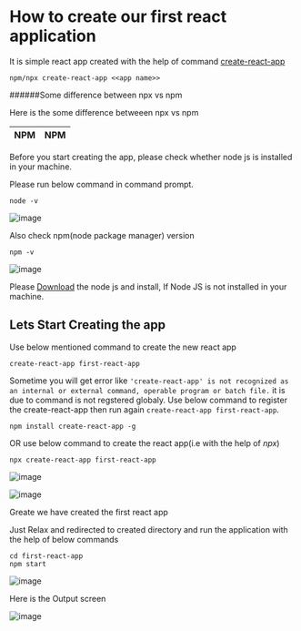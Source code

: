 # How to create our first react application
It is simple react app created with the help of command [create-react-app](https://create-react-app.dev/)

```
npm/npx create-react-app <<app name>>
```

######Some difference between npx vs npm

Here is the some difference betweeen npx vs npm

NPM | NPM
------------ | -------------


Before you start creating the app, please check whether node js is installed in your machine. 

Please run below command in command prompt.

```
node -v
```

![image](https://user-images.githubusercontent.com/81896060/127759318-2651f61f-e8f7-4c60-87b1-60c4e60c940c.png)

Also check npm(node package manager) version

```
npm -v
```

![image](https://user-images.githubusercontent.com/81896060/127759502-7878d655-dcd2-47a0-add1-8a8fdeee2f76.png)


Please [Download](https://nodejs.org/en/download) the node js and install, If Node JS is not installed in your machine.

## Lets Start Creating the app

Use below mentioned command to create the new react app

```
create-react-app first-react-app
```

Sometime you will get error like `'create-react-app' is not recognized as an internal or external command,
operable program or batch file.` it is due to command is not regstered globaly. Use below command to register the create-react-app then run again `create-react-app first-react-app`.

```
npm install create-react-app -g
```

OR use below command to create the react app(i.e with the help of *npx*)

```
npx create-react-app first-react-app
```

![image](https://user-images.githubusercontent.com/81896060/127759954-aebcf4ee-12ac-4ebf-82e0-d8fee4f50dcd.png)

![image](https://user-images.githubusercontent.com/81896060/127759974-41d829dd-82fe-47bb-bffc-c13762a7ccfa.png)

Greate we have created the first react app

Just Relax and redirected to created directory and run the application with the help of below commands

```
cd first-react-app
npm start
```

![image](https://user-images.githubusercontent.com/81896060/127760070-4ba80c12-326f-4faa-9d9c-67929917e11d.png)

Here is the Output screen

![image](https://user-images.githubusercontent.com/81896060/127760082-f0c4f56e-1bb9-47c2-9443-b7faa4d17a76.png)



